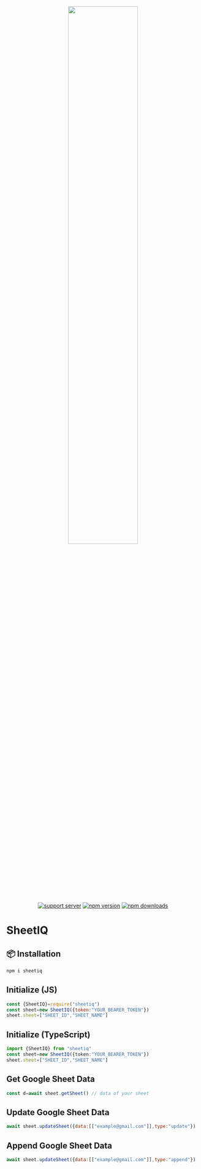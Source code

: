<div align="center">
    <img src="https://docapi.datafetchpro.com/featured_google_api.png" width="60%" />
    <br />
    <a href="https://discord.gg/ZkMMxZQf"><img src="https://img.shields.io/discord/1397785576253423616?color=5865F2&logo=discord&logoColor=white" alt="support server" /></a>
    <a href="https://www.npmjs.com/package/sheetiq"><img src="https://img.shields.io/npm/v/sheetiq?maxAge=3600" alt="npm version" /></a>
    <a href="https://www.npmjs.com/package/sheetiq"><img src="https://img.shields.io/npm/dt/sheetiq?maxAge=3600" alt="npm downloads" /></a>
</div>

# SheetIQ



## 📦 Installation

```bash
npm i sheetiq
```

## Initialize  (JS)
```js
const {SheetIQ}=require("sheetiq")
const sheet=new SheetIQ({token:"YOUR_BEARER_TOKEN"})
sheet.sheet=["SHEET_ID","SHEET_NAME"]
```
## Initialize  (TypeScript)
```ts
import {SheetIQ} from "sheetiq"
const sheet=new SheetIQ({token:"YOUR_BEARER_TOKEN"})
sheet.sheet=["SHEET_ID","SHEET_NAME"]
```
## Get Google Sheet Data
```js
const d=await sheet.getSheet() // data of your sheet
```
## Update Google Sheet Data
```js
await sheet.updateSheet({data:[["example@gmail.com"]],type:"update"})
```

## Append Google Sheet Data
```js
await sheet.updateSheet({data:[["example@gmail.com"]],type:"append"})
```





